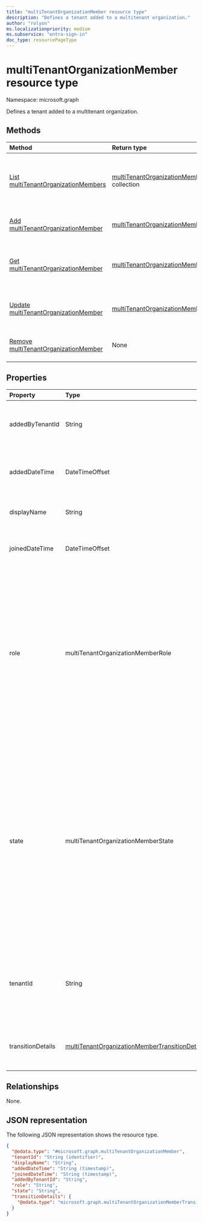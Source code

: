 ```yaml
---
title: "multiTenantOrganizationMember resource type"
description: "Defines a tenant added to a multitenant organization."
author: "rolyon"
ms.localizationpriority: medium
ms.subservice: "entra-sign-in"
doc_type: resourcePageType
---
```


# multiTenantOrganizationMember resource type

Namespace: microsoft.graph

Defines a tenant added to a multitenant organization.

## Methods
|Method|Return type|Description|
|:---|:---|:---|
|[List multiTenantOrganizationMembers](../api/multitenantorganization-list-tenants.md)|[multiTenantOrganizationMember](../resources/multitenantorganizationmember.md) collection|List the tenants and their properties in the multitenant organization.|
|[Add multiTenantOrganizationMember](../api/multitenantorganization-post-tenants.md)|[multiTenantOrganizationMember](../resources/multitenantorganizationmember.md)|Add a tenant to a multitenant organization.|
|[Get multiTenantOrganizationMember](../api/multitenantorganizationmember-get.md)|[multiTenantOrganizationMember](../resources/multitenantorganizationmember.md)|Get a tenant and its properties in the multitenant organization.|
|[Update multiTenantOrganizationMember](../api/multitenantorganizationmember-update.md)|[multiTenantOrganizationMember](../resources/multitenantorganizationmember.md)|Update the properties of a tenant in a multitenant organization.|
|[Remove multiTenantOrganizationMember](../api/multitenantorganization-delete-tenants.md)|None|Remove a tenant from a multitenant organization.|

## Properties
|Property|Type|Description|
|:---|:---|:---|
|addedByTenantId|String|Tenant ID of the tenant that added the tenant to the multitenant organization. Read-only.|
|addedDateTime|DateTimeOffset|Date and time when the tenant was added to the multitenant organization. Read-only.|
|displayName|String|Display name of the tenant added to the multitenant organization.|
|joinedDateTime|DateTimeOffset|Date and time when the tenant joined the multitenant organization. Read-only.|
|role|multiTenantOrganizationMemberRole|Role of the tenant in the multitenant organization. The possible values are: `owner`, `member` (default), `unknownFutureValue`. Tenants with the owner role can manage the multitenant organization but tenants with the member role can only participate in a multitenant organization. There can be multiple tenants with the owner role in a multitenant organization. |
|state|multiTenantOrganizationMemberState|State of the tenant in the multitenant organization. The possible values are: `pending`, `active`, `removed`, `unknownFutureValue`. Tenants in the pending state must [join the multitenant organization](../api/multitenantorganizationjoinrequestrecord-update.md) to participate in the multitenant organization. Tenants in the active state can participate in the multitenant organization. Tenants in the removed state are in the process of being removed from the multitenant organization. Read-only.|
|tenantId|String|Tenant ID of the Microsoft Entra tenant added to the multitenant organization. Set at the time tenant is added.<br><br>Supports `$filter`. Key.|
|transitionDetails|[multiTenantOrganizationMemberTransitionDetails](../resources/multitenantorganizationmembertransitiondetails.md)|Details of the processing status for a tenant in a multitenant organization. Read-only. Nullable.|

## Relationships
None.

## JSON representation
The following JSON representation shows the resource type.
<!-- {
  "blockType": "resource",
  "keyProperty": "tenantId",
  "@odata.type": "microsoft.graph.multiTenantOrganizationMember",
  "openType": false
}
-->
``` json
{
  "@odata.type": "#microsoft.graph.multiTenantOrganizationMember",
  "tenantId": "String (identifier)",
  "displayName": "String",
  "addedDateTime": "String (timestamp)",
  "joinedDateTime": "String (timestamp)",
  "addedByTenantId": "String",
  "role": "String",
  "state": "String",
  "transitionDetails": {
    "@odata.type": "microsoft.graph.multiTenantOrganizationMemberTransitionDetails"
  }
}
```
